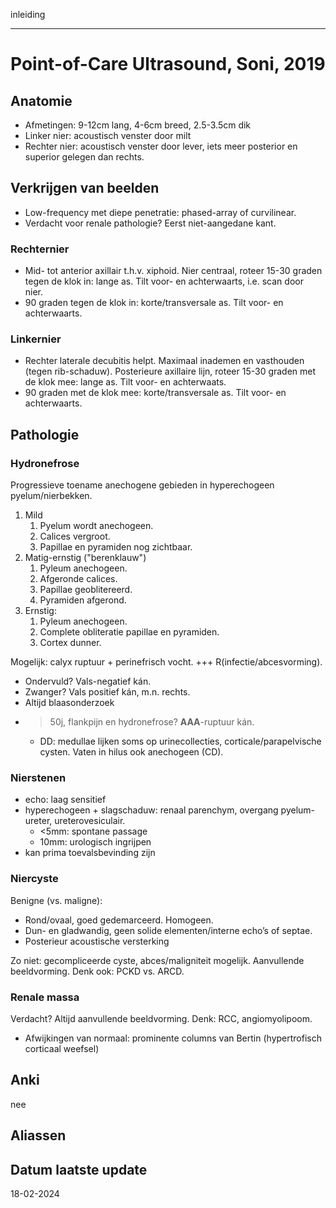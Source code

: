 inleiding
___
# Point-of-Care Ultrasound, Soni, 2019 
## Anatomie
- Afmetingen: 9-12cm lang, 4-6cm breed, 2.5-3.5cm dik
- Linker nier: acoustisch venster door milt
- Rechter nier: acoustisch venster door lever, iets meer posterior en superior gelegen dan rechts.
## Verkrijgen van beelden
- Low-frequency met diepe penetratie: phased-array of curvilinear. 
- Verdacht voor renale pathologie? Eerst niet-aangedane kant.
### Rechternier
- Mid- tot anterior axillair t.h.v. xiphoid. Nier centraal, roteer 15-30 graden tegen de klok in: lange as. Tilt voor- en achterwaarts, i.e. scan door nier. 
- 90 graden tegen de klok in: korte/transversale as. Tilt voor- en achterwaarts.
### Linkernier
- Rechter laterale decubitis helpt. Maximaal inademen en vasthouden (tegen rib-schaduw). Posterieure axillaire lijn, roteer 15-30 graden met de klok mee: lange as. Tilt voor- en achterwaats. 
- 90 graden met de klok mee: korte/transversale as. Tilt voor- en achterwaarts.
## Pathologie
### Hydronefrose
Progressieve toename anechogene gebieden in hyperechogeen pyelum/nierbekken. 

1. Mild
	1. Pyelum wordt anechogeen. 
	2. Calices vergroot. 
	3. Papillae en pyramiden nog zichtbaar.
2. Matig-ernstig ("berenklauw")
	1. Pyleum anechogeen. 
	2. Afgeronde calices. 
	3. Papillae geoblitereerd. 
	4. Pyramiden afgerond.
3. Ernstig: 
	1. Pyleum anechogeen. 
	2. Complete obliteratie papillae en pyramiden. 
	3. Cortex dunner. 

Mogelijk: calyx ruptuur + perinefrisch vocht. +++ R(infectie/abcesvorming).
- Ondervuld? Vals-negatief kán. 
- Zwanger? Vals positief kán, m.n. rechts. 
- Altijd blaasonderzoek
- >50j, flankpijn en hydronefrose? **AAA**-ruptuur kán. 
	- DD: medullae lijken soms op urinecollecties, corticale/parapelvische cysten. Vaten in hilus ook anechogeen (CD).
### Nierstenen
- echo: laag sensitief
- hyperechogeen + slagschaduw: renaal parenchym, overgang pyelum-ureter, ureterovesiculair. 
	- <5mm: spontane passage
	- 10mm: urologisch ingrijpen
- kan prima toevalsbevinding zijn
### Niercyste
Benigne (vs. maligne): 
- Rond/ovaal, goed gedemarceerd. Homogeen.
- Dun- en gladwandig, geen solide elementen/interne echo’s of septae. 
- Posterieur acoustische versterking

Zo niet: gecompliceerde cyste, abces/maligniteit mogelijk. Aanvullende beeldvorming. Denk ook: PCKD vs. ARCD.
### Renale massa
Verdacht? Altijd aanvullende beeldvorming. Denk: RCC, angiomyolipoom. 
- Afwijkingen van normaal: prominente columns van Bertin (hypertrofisch corticaal weefsel)
## Anki
nee
## Aliassen
## Datum laatste update
18-02-2024